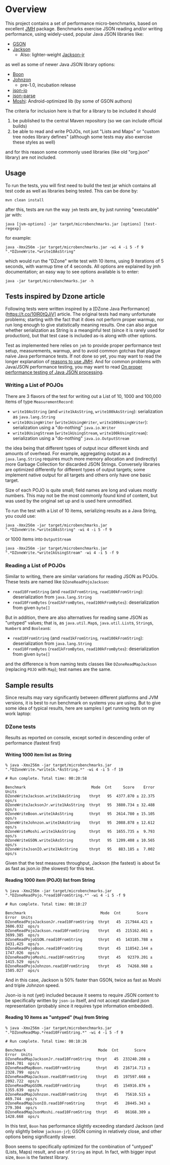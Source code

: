 # Overview

This project contains a set of performance micro-benchmarks, based on excellent
[JMH](http://openjdk.java.net/projects/code-tools/jmh/) package.
Benchmarks exercise JSON reading and/or writing performance,
using widely-used, popular Java JSON libraries like:

* [GSON](https://github.com/google/gson)
* [Jackson](https://github.com/FasterXML/jackson)
    * Also: lighter-weight [Jackson-jr](https://github.com/FasterXML/jackson-jr)

as well as some of newer Java JSON library options:

* [Boon](https://github.com/boonproject/boon/wiki/Boon-JSON-in-five-minutes)
* [Johnzon](http://johnzon.incubator.apache.org/)
    * pre-1.0, incubation release
* [json-io](https://github.com/jdereg/json-io)
* [json-parse](https://github.com/mitchhentges/json-parse)
* [Moshi](https://github.com/square/moshi): Android-optimized lib (by some of GSON authors)

The criteria for inclusion here is that for a library to be included it should

1. be published to the central Maven repository (so we can include official builds)
2. be able to read and write POJOs, not just "Lists and Maps" or "custom tree nodes library defines" (although some tests may also exercise these styles as well)

and for this reason some commonly used libraries (like old "org.json" library) are not included.

## Usage

To run the tests, you will first need to build the test jar which contains all test code as well as libraries being tested. This can be done by:

    mvn clean install

after this, tests are run the way `jmh` tests are, by just running "executable" jar with:

    java [jvm-options] -jar target/microbenchmarks.jar [options] [test-regexp]

for example:

    java -Xmx256m -jar target/microbenchmarks.jar -wi 4 -i 5 -f 9 ".*DZoneWrite.*write10AsString" 

which would run the "DZone" write test with 10 items, using 9 iterations of 5 seconds, with warmup time of 4 seconds.
All options are explained by jmh documentation; an easy way to see options available is to enter:

    java -jar target/microbenchmarks.jar -h

## Tests inspired by Dzone article

Following tests were written inspired by a [DZone Java Performance](https://t.co/10lR0tQJjV] article.
The original tests had many unfortunate problems; starting with the fact that it does not perform proper warmup, nor run long enough to give statistically meaning results.
One can also argue whether serialization as String is a meanginful test (since it is rarely used for production), but that test case is included as-is along with other options.

Test as implemented here relies on `jmh` to provide proper performance test setup, measurements, warmup, and to avoid common gotchas that plague naive Java performance tests.
If not done so yet, you may want to read the longer explanation of [reasons to use JMH](http://psy-lob-saw.blogspot.com/2013/04/writing-java-micro-benchmarks-with-jmh.html).
And for common problems with Java/JSON performance testing, you may want to read [On proper performance testing of Java JSON processing](http://www.cowtowncoder.com/blog/archives/2011/05/entry_455.html).

### Writing a List of POJOs

There are 3 flavors of the test for writing out a List of 10, 1000 and 100,000 items of type `MeasurementRecord`:

* `write10AsString` (and `write1kAsString`, `write100kAsString`): serialization as `java.lang.String`
* `write10UsingWriter` (`write1kUsingWriter`, `write100kUsingWriter`): serialization using a "do-nothing" `java.io.Writer`
* `write10UsingStream` (`write1kUsingStream`, `write100kUsingStream`): serialization using a "do-nothing" `java.io.OutputStream`

the idea being that different types of output incur different kinds and amounts of overhead.
For example, aggregating output as a `java.lang.String` requires much more memory allocation and (indirectly) more Garbage Collection for discarded JSON Strings.
Conversely libraries are optimized differently for different types of output targets; some implement native output for all targets and others only have one basic target.

Size of each POJO is quite small; field names are long and values mostly numbers.
This may not be the most commonly found kind of content, but was used by the original set up
and is used here unmodified.

To run the test with a List of 10 items, serializing results as a Java String, you could use:

    java -Xmx256m -jar target/microbenchmarks.jar ".*DZoneWrite.*write10AsString" -wi 4 -i 5 -f 9

or 1000 items into `OutputStream`

    java -Xmx256m -jar target/microbenchmarks.jar ".*DZoneWrite.*write1kUsingStream" -wi 4 -i 5 -f 9

### Reading a List of POJOs

Similar to writing, there are similar variations for reading JSON as POJOs.
These tests are named like `DZoneReadPojoJackson`:

* `read10FromString` (and `read1kFromString`, `read100kFromString`): deserialization from `java.lang.String`
* `read10FromBytes` (`read1kFromBytes`, `read100kFromBytes`): deserialization from given `byte[]`

But in addition, there are also alternatives for reading same JSON as "untyped" values; that is, as `java.util.Map`s, `java.util.List`s, `String`s, `Number`s and `Boolean`s:

* `read10FromString` (and `read1kFromString`, `read100kFromString`): deserialization from `java.lang.String`
* `read10FromBytes` (`read1kFromBytes`, `read100kFromBytes`): deserialization from given `byte[]`

and the difference is from naming tests classes like `DZoneReadMapJackson` (replacing `POJO` with `Map`); test names are the same.

## Sample results

Since results may vary significantly between different platforms and JVM versions, it is best to
run benchmark on systems you are using.
But to give some idea of typical results, here are samples I get running tests on my work laptop:

### DZone tests

Results as reported on console, except sorted in descending order of performance (fastest first)

#### Writing 1000 item list as String

```
% java -Xmx256m -jar target/microbenchmarks.jar ".*DZoneWrite.*write1k.*AsString.*" -wi 4 -i 5 -f 19

# Run complete. Total time: 00:20:58

Benchmark                             Mode  Cnt     Score    Error  Units
DZoneWriteJackson.write1kAsString    thrpt   95  4377.870 ± 22.375  ops/s
DZoneWriteJacksonJr.write1kAsString  thrpt   95  3880.734 ± 32.488  ops/s
DZoneWriteBoon.write1kAsString       thrpt   95  2614.780 ± 15.105  ops/s
DZoneWriteJohnzon.write1kAsString    thrpt   95  2088.878 ± 12.612  ops/s
DZoneWriteMoshi.write1kAsString      thrpt   95  1655.735 ±  9.793  ops/s
DZoneWriteGSON.write1kAsString       thrpt   95  1209.408 ± 10.565  ops/s
DZoneWriteJsonIO.write1kAsString     thrpt   95   883.185 ±  7.002  ops/s
```

Given that the test measures throughput, Jackson (the fastest) is about 5x as fast as json.io (the slowest) for this test.

#### Reading 1000 item (POJO) list from String

```
% java -Xmx256m -jar target/microbenchmarks.jar ".*DZoneReadPojo.*read10FromString.*" -wi 4 -i 5 -f 9

# Run complete. Total time: 00:10:27

Benchmark                                 Mode  Cnt       Score      Error  Units
DZoneReadPojoJacksonJr.read10FromString  thrpt   45  217944.421 ± 3606.032  ops/s
DZoneReadPojoJackson.read10FromString    thrpt   45  215162.661 ± 3699.385  ops/s
DZoneReadPojoGSON.read10FromString       thrpt   45  143185.788 ± 3431.425  ops/s
DZoneReadPojoBoon.read10FromString       thrpt   45  118542.144 ± 1747.026  ops/s
DZoneReadPojoMoshi.read10FromString      thrpt   45   92379.201 ± 1415.529  ops/s
DZoneReadPojoJohnzon.read10FromString    thrpt   45   74268.988 ± 1505.027  ops/s
```

And in this case, Jackson is 50% faster than GSON, twice as fast as Moshi and triple Johnzon speed.

Json-io is not (yet) included because it seems to require JSON content to be specifically written by `json-io`
itself, and not accept standard json representation (probably since it requires type information embedded).

#### Reading 10 items as "untyped" (`Map`) from String

```
% java -Xmx256m -jar target/microbenchmarks.jar ".*DZoneReadMap.*read10FromString.*" -wi 4 -i 5 -f 9

# Run complete. Total time: 00:10:26

Benchmark                                Mode  Cnt       Score      Error  Units
DZoneReadMapJacksonJr.read10FromString  thrpt   45  233240.208 ± 2844.701  ops/s
DZoneReadMapBoon.read10FromString       thrpt   45  216714.713 ± 2328.799  ops/s
DZoneReadMapJackson.read10FromString    thrpt   45  197597.668 ± 2092.722  ops/s
DZoneReadMapGSON.read10FromString       thrpt   45  154916.876 ± 1355.639  ops/s
DZoneReadMapJohnzon.read10FromString    thrpt   45   75610.515 ±  469.744  ops/s
DZoneReadMapJsonIO.read10FromString     thrpt   45   28445.343 ±  279.304  ops/s
DZoneReadMapJsonMoshi.read10FromString  thrpt   45   86168.309 ± 1428.668  ops/s
```

In this test, `Boon` has performance slightly exceeding standard Jackson (and only slightly
below `jackson-jr`); GSON coming in relatively close, and other options being significantly
slower.

Boon seems to specifically optimized for the combination of "untyped" (Lists, Maps) result, and use of `String` as input. In fact, with bigger input size, `Boon` is the fastest library.
